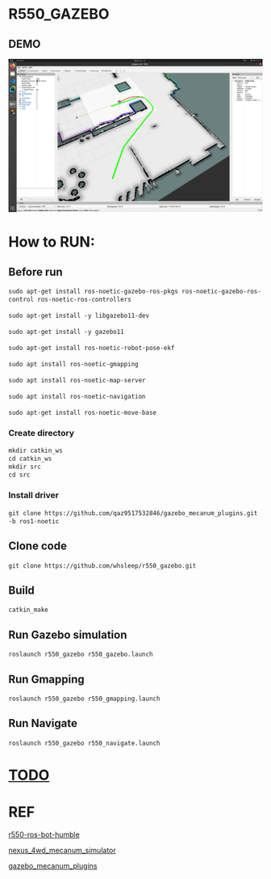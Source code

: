 # R550_GAZEBO
## DEMO

![Rviz](https://github.com/whsleep/r550_gazebo/blob/main/picture/navigate.png)

# How to RUN:
## Before run

```shell
sudo apt-get install ros-noetic-gazebo-ros-pkgs ros-noetic-gazebo-ros-control ros-noetic-ros-controllers

sudo apt-get install -y libgazebo11-dev

sudo apt-get install -y gazebo11

sudo apt-get install ros-noetic-robot-pose-ekf

sudo apt install ros-noetic-gmapping

sudo apt install ros-noetic-map-server

sudo apt install ros-noetic-navigation

sudo apt-get install ros-noetic-move-base

```

### Create directory
```shell
mkdir catkin_ws
cd catkin_ws
mkdir src
cd src
```

### Install driver
```shell
git clone https://github.com/qaz9517532846/gazebo_mecanum_plugins.git -b ros1-noetic
```

## Clone code
```shell
git clone https://github.com/whsleep/r550_gazebo.git
```
## Build
```shell
catkin_make
```
## Run Gazebo simulation
```shell
roslaunch r550_gazebo r550_gazebo.launch
```

## Run Gmapping
```shell
roslaunch r550_gazebo r550_gmapping.launch
```

## Run Navigate
```shell
roslaunch r550_gazebo r550_navigate.launch
```

# [TODO](https://github.com/whsleep/r550_gazebo/blob/main/question.md)
# REF
[r550-ros-bot-humble](https://github.com/910514/r550-ros-bot-humble)

[nexus_4wd_mecanum_simulator](https://github.com/RBinsonB/nexus_4wd_mecanum_simulator)

[gazebo_mecanum_plugins](https://github.com/qaz9517532846/gazebo_mecanum_plugins/tree/ros1-noetic)
